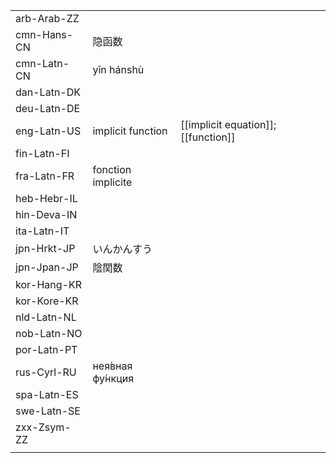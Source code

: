 | | | |
|-|-|-|
| arb-Arab-ZZ |  |  |
| cmn-Hans-CN | 隐函数 |  |
| cmn-Latn-CN | yǐn hánshù |  |
| dan-Latn-DK |  |  |
| deu-Latn-DE |  |  |
| eng-Latn-US | implicit function | [[implicit equation]]; [[function]] |
| fin-Latn-FI |  |  |
| fra-Latn-FR | fonction implicite |  |
| heb-Hebr-IL |  |  |
| hin-Deva-IN |  |  |
| ita-Latn-IT |  |  |
| jpn-Hrkt-JP | いんかんすう |  |
| jpn-Jpan-JP | 陰関数 |  |
| kor-Hang-KR |  |  |
| kor-Kore-KR |  |  |
| nld-Latn-NL |  |  |
| nob-Latn-NO |  |  |
| por-Latn-PT |  |  |
| rus-Cyrl-RU | нея́вная фу́нкция |  |
| spa-Latn-ES |  |  |
| swe-Latn-SE |  |  |
| zxx-Zsym-ZZ |  |  |
|  |  |  |
